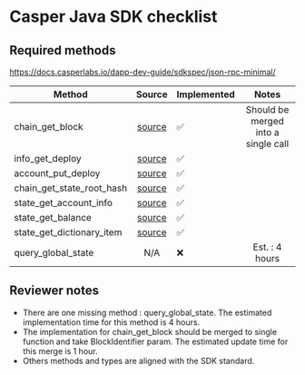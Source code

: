 
# Casper Java SDK checklist

## Required methods

https://docs.casperlabs.io/dapp-dev-guide/sdkspec/json-rpc-minimal/


| Method                    |                                                              Source                                                              |  Implemented   |    Notes    |
| ------------------------- |:--------------------------------------------------------------------------------------------------------------------------------:| --- |:-----------:|
| chain_get_block           |        [source](https://github.com/syntifi/casper-sdk/blob/main/src/main/java/com/syntifi/casper/sdk/service/CasperService.java#L55)         | ✅  |   Should be merged into a single call          |
| info_get_deploy           |        [source](https://github.com/syntifi/casper-sdk/blob/main/src/main/java/com/syntifi/casper/sdk/service/CasperService.java#L130)         | ✅  |             |
| account_put_deploy        |        [source](https://github.com/syntifi/casper-sdk/blob/main/src/main/java/com/syntifi/casper/sdk/service/CasperService.java#L192)          | ✅  |             |
| chain_get_state_root_hash |        [source](https://github.com/syntifi/casper-sdk/blob/main/src/main/java/com/syntifi/casper/sdk/service/CasperService.java#L98)   | ✅  |             |
| state_get_account_info    |        [source](https://github.com/syntifi/casper-sdk/blob/main/src/main/java/com/syntifi/casper/sdk/service/CasperService.java#L149)                                                                | ✅  | |
| state_get_balance         |        [source](https://github.com/syntifi/casper-sdk/blob/main/src/main/java/com/syntifi/casper/sdk/service/CasperService.java#L182)        | ✅  |             |
| state_get_dictionary_item |        [source](https://github.com/syntifi/casper-sdk/blob/main/src/main/java/com/syntifi/casper/sdk/service/CasperService.java#L171)  | ✅  |             |
| query_global_state        |        N/A        | ❌  | Est. : 4 hours|


## Reviewer notes

* There are one missing method : query_global_state. The estimated implementation time for this method is 4 hours.
* The implementation for chain_get_block should be merged to single function and take BlockIdentifier param. The estimated update time for this merge is 1 hour.
* Others methods and types are aligned with the SDK standard.
